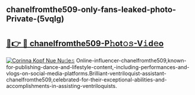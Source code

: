 ## chanelfromthe509-only-fans​-leaked-photo​-Private-(5vqlg)


# <h2><a href="https://mediaupload.pro?title=chanelfromthe509&ref=git">🔗👉 🔴 chanelfromthe509-P𝚑ot𝚘𝚜-V𝚒d𝚎o</a></h2>

[![Corinna Kopf Nue Nu𝚍e𝚜](https://i.imgur.com/0qMVB7G.gif)](https://mediaupload.pro?title=chanelfromthe509&ref=git)
Online-influencer-chanelfromthe509,known-for-publishing-dance-and-lifestyle-content,-including-performances-and-vlogs-on-social-media-platforms.Brilliant-ventriloquist-assistant-chanelfromthe509,celebrated-for-their-exceptional-abilities-and-accomplishments-in-assisting-ventriloquists.  